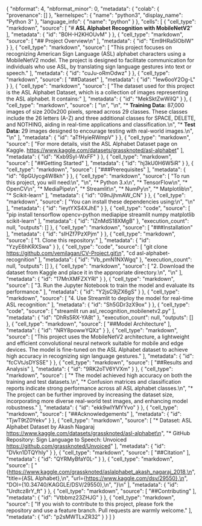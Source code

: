 {
  "nbformat": 4,
  "nbformat_minor": 0,
  "metadata": {
    "colab": {
      "provenance": []
    },
    "kernelspec": {
      "name": "python3",
      "display_name": "Python 3"
    },
    "language_info": {
      "name": "python"
    }
  },
  "cells": [
    {
      "cell_type": "markdown",
      "source": [
        "# **ASL Alphabet Recognition with MobileNetV2**"
      ],
      "metadata": {
        "id": "B0H-H2KHOUvM"
      }
    },
    {
      "cell_type": "markdown",
      "source": [
        "## Project Overview\n"
      ],
      "metadata": {
        "id": "Em9HRa5lObIW"
      }
    },
    {
      "cell_type": "markdown",
      "source": [
        "This project focuses on recognizing American Sign Language (ASL) alphabet characters using a MobileNetV2 model. The project is designed to facilitate communication for individuals who use ASL, by translating sign language gestures into text or speech."
      ],
      "metadata": {
        "id": "cuJu-oRmOdwz"
      }
    },
    {
      "cell_type": "markdown",
      "source": [
        "##Dataset"
      ],
      "metadata": {
        "id": "1ew6ooY2Og-L"
      }
    },
    {
      "cell_type": "markdown",
      "source": [
        "The dataset used for this project is the ASL Alphabet Dataset, which is a collection of images representing the ASL alphabet. It contains:"
      ],
      "metadata": {
        "id": "MekSktZwWiIQ"
      }
    },
    {
      "cell_type": "markdown",
      "source": [
        "\n",
        "\n",
        "*   **Training Data:** 87,000 images of size 200x200 pixels, spread across 29 classes. These classes include the 26 letters (A-Z) and three additional classes for SPACE, DELETE, and NOTHING, aiding in real-time applications and classification.\n",
        "*   **Test Data:** 29 images designed to encourage testing with real-world images.\n",
        "\n"
      ],
      "metadata": {
        "id": "aTfHyieRWmpV"
      }
    },
    {
      "cell_type": "markdown",
      "source": [
        "For more details, visit the ASL Alphabet Dataset page on Kaggle. https://www.kaggle.com/datasets/grassknoted/asl-alphabet"
      ],
      "metadata": {
        "id": "Kxb9Syl-WxFF"
      }
    },
    {
      "cell_type": "markdown",
      "source": [
        "##Getting Started"
      ],
      "metadata": {
        "id": "hj3kU0H6W5iR"
      }
    },
    {
      "cell_type": "markdown",
      "source": [
        "###Prerequisites"
      ],
      "metadata": {
        "id": "6pGUycg4W8kh"
      }
    },
    {
      "cell_type": "markdown",
      "source": [
        "To run this project, you will need:\n",
        "\n",
        "* Python 3.x\n",
        "* TensorFlow\n",
        "* OpenCV\n",
        "* MediaPipe\n",
        "* Streamlit\n",
        "* NumPy\n",
        "* Matplotlib\n",
        "* Scikit-learn"
      ],
      "metadata": {
        "id": "09nJjhmAW_CN"
      }
    },
    {
      "cell_type": "markdown",
      "source": [
        "You can install these dependencies using:\n",
        "\n"
      ],
      "metadata": {
        "id": "ieytYXS4XJhE"
      }
    },
    {
      "cell_type": "code",
      "source": [
        "pip install tensorflow opencv-python mediapipe streamlit numpy matplotlib scikit-learn"
      ],
      "metadata": {
        "id": "IZnMdS18XMgB"
      },
      "execution_count": null,
      "outputs": []
    },
    {
      "cell_type": "markdown",
      "source": [
        "###Installation"
      ],
      "metadata": {
        "id": "sIHZf7PzXPjm"
      }
    },
    {
      "cell_type": "markdown",
      "source": [
        "1. Clone this repository:"
      ],
      "metadata": {
        "id": "YzyE6hKRXSwa"
      }
    },
    {
      "cell_type": "code",
      "source": [
        "git clone https://github.com/vemilagan/CV-Project.git\n",
        "cd asl-alphabet-recognition"
      ],
      "metadata": {
        "id": "Vb_pmN1NXWgq"
      },
      "execution_count": null,
      "outputs": []
    },
    {
      "cell_type": "markdown",
      "source": [
        "2. Download the dataset from Kaggle and place it in the appropriate directory.\n",
        "\n"
      ],
      "metadata": {
        "id": "17MnXMFZXYRl"
      }
    },
    {
      "cell_type": "markdown",
      "source": [
        "3. Run the Jupyter Notebook to train the model and evaluate its performance."
      ],
      "metadata": {
        "id": "Y2jsC9jZX6gS"
      }
    },
    {
      "cell_type": "markdown",
      "source": [
        "4. Use Streamlit to deploy the model for real-time ASL recognition:"
      ],
      "metadata": {
        "id": "Sh5GDr3zX9ox"
      }
    },
    {
      "cell_type": "code",
      "source": [
        "streamlit run asl_recognition_mobilenetv2.py"
      ],
      "metadata": {
        "id": "DhRs5RX-YA8t"
      },
      "execution_count": null,
      "outputs": []
    },
    {
      "cell_type": "markdown",
      "source": [
        "##Model Architecture"
      ],
      "metadata": {
        "id": "NRY8powwYQXz"
      }
    },
    {
      "cell_type": "markdown",
      "source": [
        "This project uses the MobileNetV2 architecture, a lightweight and efficient convolutional neural network suitable for mobile and edge devices. The model is fine-tuned on the ASL Alphabet dataset to achieve high accuracy in recognizing sign language gestures."
      ],
      "metadata": {
        "id": "fcCVtJsDYSSE"
      }
    },
    {
      "cell_type": "markdown",
      "source": [
        "##Results and Analysis"
      ],
      "metadata": {
        "id": "9RK2oTV6YVXm"
      }
    },
    {
      "cell_type": "markdown",
      "source": [
        "* The model achieved high accuracy on both the training and test datasets.\n",
        "* Confusion matrices and classification reports indicate strong performance across all ASL alphabet classes.\n",
        "* The project can be further improved by increasing the dataset size, incorporating more diverse real-world test images, and enhancing model robustness."
      ],
      "metadata": {
        "id": "ekk9wIYMYYvo"
      }
    },
    {
      "cell_type": "markdown",
      "source": [
        "##Acknowledgements"
      ],
      "metadata": {
        "id": "TjwT9tZ0Yekv"
      }
    },
    {
      "cell_type": "markdown",
      "source": [
        "* Dataset: ASL Alphabet Dataset by Akash Nagaraj https://www.kaggle.com/datasets/grassknoted/asl-alphabet\n",
        "* GitHub Repository: Sign Language to Speech: Unvoiced https://github.com/grassknoted/Unvoiced"
      ],
      "metadata": {
        "id": "DVkn1DTQYhIy"
      }
    },
    {
      "cell_type": "markdown",
      "source": [
        "##Citation"
      ],
      "metadata": {
        "id": "QYRMyBfaY0L-"
      }
    },
    {
      "cell_type": "markdown",
      "source": [
        "{https://www.kaggle.com/grassknoted/aslalphabet_akash_nagaraj_2018,\n",
        "title={ASL Alphabet},\n",
        "url={https://www.kaggle.com/dsv/29550},\n",
        "DOI={10.34740/KAGGLE/DSV/29550},\n",
        "}\n"
      ],
      "metadata": {
        "id": "Urdtcz8rY_ft"
      }
    },
    {
      "cell_type": "markdown",
      "source": [
        "##Contributing"
      ],
      "metadata": {
        "id": "Vtbbmz23ZHJG"
      }
    },
    {
      "cell_type": "markdown",
      "source": [
        "If you wish to contribute to this project, please fork the repository and use a feature branch. Pull requests are warmly welcome."
      ],
      "metadata": {
        "id": "p2sMWTLxZR32"
      }
    }
  ]
}